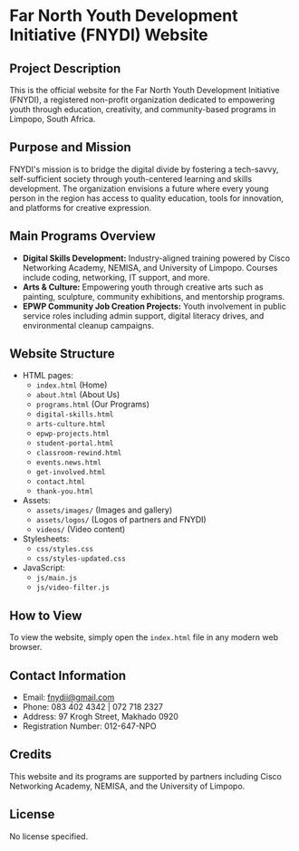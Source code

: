 # Far North Youth Development Initiative (FNYDI) Website

## Project Description
This is the official website for the Far North Youth Development Initiative (FNYDI), a registered non-profit organization dedicated to empowering youth through education, creativity, and community-based programs in Limpopo, South Africa.

## Purpose and Mission
FNYDI's mission is to bridge the digital divide by fostering a tech-savvy, self-sufficient society through youth-centered learning and skills development. The organization envisions a future where every young person in the region has access to quality education, tools for innovation, and platforms for creative expression.

## Main Programs Overview
- **Digital Skills Development:** Industry-aligned training powered by Cisco Networking Academy, NEMISA, and University of Limpopo. Courses include coding, networking, IT support, and more.
- **Arts & Culture:** Empowering youth through creative arts such as painting, sculpture, community exhibitions, and mentorship programs.
- **EPWP Community Job Creation Projects:** Youth involvement in public service roles including admin support, digital literacy drives, and environmental cleanup campaigns.

## Website Structure
- HTML pages:
  - `index.html` (Home)
  - `about.html` (About Us)
  - `programs.html` (Our Programs)
  - `digital-skills.html`
  - `arts-culture.html`
  - `epwp-projects.html`
  - `student-portal.html`
  - `classroom-rewind.html`
  - `events.news.html`
  - `get-involved.html`
  - `contact.html`
  - `thank-you.html`
- Assets:
  - `assets/images/` (Images and gallery)
  - `assets/logos/` (Logos of partners and FNYDI)
  - `videos/` (Video content)
- Stylesheets:
  - `css/styles.css`
  - `css/styles-updated.css`
- JavaScript:
  - `js/main.js`
  - `js/video-filter.js`

## How to View
To view the website, simply open the `index.html` file in any modern web browser.

## Contact Information
- Email: fnydii@gmail.com
- Phone: 083 402 4342 | 072 718 2327
- Address: 97 Krogh Street, Makhado 0920
- Registration Number: 012-647-NPO

## Credits
This website and its programs are supported by partners including Cisco Networking Academy, NEMISA, and the University of Limpopo.

## License
No license specified.
